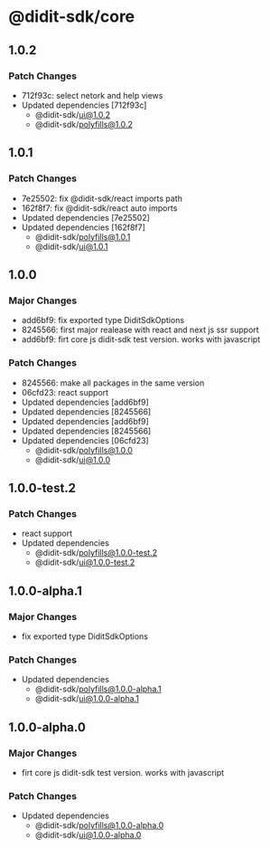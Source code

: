 # @didit-sdk/core

## 1.0.2

### Patch Changes

- 712f93c: select netork and help views
- Updated dependencies [712f93c]
  - @didit-sdk/ui@1.0.2
  - @didit-sdk/polyfills@1.0.2

## 1.0.1

### Patch Changes

- 7e25502: fix @didit-sdk/react imports path
- 162f8f7: fix @didit-sdk/react auto imports
- Updated dependencies [7e25502]
- Updated dependencies [162f8f7]
  - @didit-sdk/polyfills@1.0.1
  - @didit-sdk/ui@1.0.1

## 1.0.0

### Major Changes

- add6bf9: fix exported type DiditSdkOptions
- 8245566: first major realease with react and next js ssr support
- add6bf9: firt core js didit-sdk test version. works with javascript

### Patch Changes

- 8245566: make all packages in the same version
- 06cfd23: react support
- Updated dependencies [add6bf9]
- Updated dependencies [8245566]
- Updated dependencies [add6bf9]
- Updated dependencies [8245566]
- Updated dependencies [06cfd23]
  - @didit-sdk/polyfills@1.0.0
  - @didit-sdk/ui@1.0.0

## 1.0.0-test.2

### Patch Changes

- react support
- Updated dependencies
  - @didit-sdk/polyfills@1.0.0-test.2
  - @didit-sdk/ui@1.0.0-test.2

## 1.0.0-alpha.1

### Major Changes

- fix exported type DiditSdkOptions

### Patch Changes

- Updated dependencies
  - @didit-sdk/polyfills@1.0.0-alpha.1
  - @didit-sdk/ui@1.0.0-alpha.1

## 1.0.0-alpha.0

### Major Changes

- firt core js didit-sdk test version. works with javascript

### Patch Changes

- Updated dependencies
  - @didit-sdk/polyfills@1.0.0-alpha.0
  - @didit-sdk/ui@1.0.0-alpha.0
